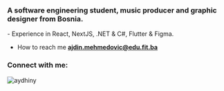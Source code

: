<h3>A software engineering student, music producer and graphic designer from Bosnia.</h3>
<!-- Activity Graph -->
- Experience in React, NextJS, .NET & C#, Flutter & Figma.

- How to reach me **ajdin.mehmedovic@edu.fit.ba**

<h3 align="left">Connect with me:</h3>
<p align="right">
  <img align="left" src="https://komarev.com/ghpvc/?username=aydhiny&label=Profile%20views&color=0e75b6&style=flat" alt="aydhiny" />
